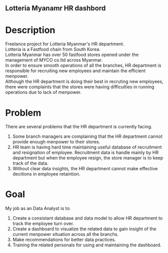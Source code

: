 ## Lotteria Myanamr HR dashbord

# Description
Freelance project for Lotteria Myanmar's HR department.</br>
Lotteria is a Fastfood chain from South Korea.</br>
Lotteria Myanmar has over 50 fastfood stores opened under the management of MYCO co.ltd across Myanmar.</br>
In order to ensure smooth operations of all the branches, HR department is responsible for recruiting new employees and maintain the efficient menpower.</br>
Although the HR department is doing their best in recruting new employees, there were complaints that the stores were having difficulties in running operations due to lack of menpower.</br>

# Problem
There are several problems that the HR department is currently facing.
  1. Some branch managers are complaining that the HR department cannot provide enough menpower to their stores.
  2. HR team is having hard time maintaining useful database of recruitment and resignation of employee. Recruitment data is handle mainly by HR department but when the employee resign, the store manager is to keep track of the data.
  3. Without clear data insights, the HR department cannot make effective decitions in employee retaintion.


# Goal
My job as an Data Analyst is to:
  1. Create a consistant database and data model to allow HR department to track the employee turn over.
  2. Create a dashboard to visualize the related data to gain insight of the current menpower situation across all the branchs.
  3. Make recommendations for better data practices.
  4. Training the related personals for using and maintaining the dashboard.



